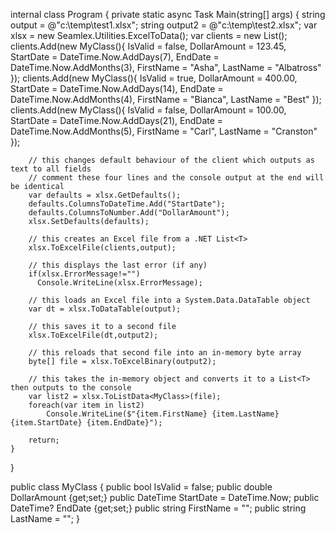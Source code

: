 
internal class Program
{
    private static async Task Main(string[] args)
    {
        string output = @"c:\temp\test1.xlsx";
        string output2 = @"c:\temp\test2.xlsx";
        var xlsx = new Seamlex.Utilities.ExcelToData();
        var clients = new List<MyClass>();
        clients.Add(new MyClass(){
            IsValid = false,
            DollarAmount = 123.45,
            StartDate = DateTime.Now.AddDays(7),
            EndDate = DateTime.Now.AddMonths(3),
            FirstName = "Asha",
            LastName = "Albatross"
        });
        clients.Add(new MyClass(){
            IsValid = true,
            DollarAmount = 400.00,
            StartDate = DateTime.Now.AddDays(14),
            EndDate = DateTime.Now.AddMonths(4),
            FirstName = "Bianca",
            LastName = "Best"
        });
        clients.Add(new MyClass(){
            IsValid = false,
            DollarAmount = 100.00,
            StartDate = DateTime.Now.AddDays(21),
            EndDate = DateTime.Now.AddMonths(5),
            FirstName = "Carl",
            LastName = "Cranston"
        });

        // this changes default behaviour of the client which outputs as text to all fields
        // comment these four lines and the console output at the end will be identical
        var defaults = xlsx.GetDefaults();
        defaults.ColumnsToDateTime.Add("StartDate");
        defaults.ColumnsToNumber.Add("DollarAmount");
        xlsx.SetDefaults(defaults);

        // this creates an Excel file from a .NET List<T>
        xlsx.ToExcelFile(clients,output);

        // this displays the last error (if any)
        if(xlsx.ErrorMessage!="")
          Console.WriteLine(xlsx.ErrorMessage);

        // this loads an Excel file into a System.Data.DataTable object
        var dt = xlsx.ToDataTable(output);

        // this saves it to a second file
        xlsx.ToExcelFile(dt,output2);

        // this reloads that second file into an in-memory byte array
        byte[] file = xlsx.ToExcelBinary(output2);

        // this takes the in-memory object and converts it to a List<T> then outputs to the console
        var list2 = xlsx.ToListData<MyClass>(file);
        foreach(var item in list2)
            Console.WriteLine($"{item.FirstName} {item.LastName} {item.StartDate} {item.EndDate}");

        return;
    }
}

public class MyClass
{
    public bool IsValid = false;
    public double DollarAmount {get;set;}
    public DateTime StartDate = DateTime.Now;
    public DateTime? EndDate {get;set;}
    public string FirstName = "";
    public string LastName = "";
}
